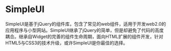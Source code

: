 SimpleUI
========

SimpleUI是基于jQuery的组件库，包含了常见的web组件，适用于开发web2.0的应用程序与小型网站。SimpleUI继承了jQuery的简单，但是却避免了代码的高度耦合。继承自Widget的完善的组件生命周期，面向HTML扩展的组件开发，针对HTML5与CSS3的技术升级，或许SimpleUI是你最佳的选择。